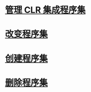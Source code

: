 # [管理 CLR 集成程序集](managing-clr-integration-assemblies.md)
# [改变程序集](altering-an-assembly.md)
# [创建程序集](creating-an-assembly.md)
# [删除程序集](dropping-an-assembly.md)
